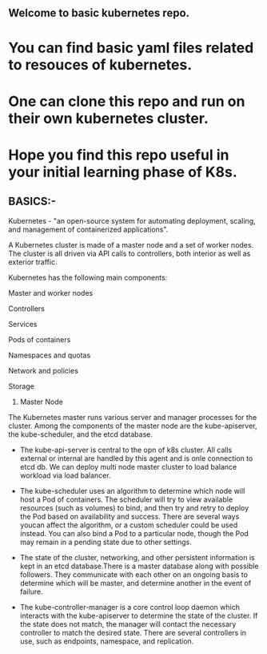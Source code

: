 ## Welcome to basic kubernetes repo.

# You can find basic yaml files related to resouces of kubernetes.

# One can clone this repo and run on their own kubernetes cluster.

# Hope you find this repo useful in your initial learning phase of K8s.

## BASICS:-

Kubernetes - "an open-source system for automating deployment, scaling, and management of containerized applications".

A Kubernetes cluster is made of a master node and a set of worker nodes. The cluster is all driven via API calls to controllers, both interior as well as exterior traffic.

Kubernetes has the following main components:

Master and worker nodes

Controllers

Services

Pods of containers

Namespaces and quotas

Network and policies

Storage

1. Master Node

The Kubernetes master runs various server and manager processes for the cluster. Among the components of the master node are the kube-apiserver, the kube-scheduler, and the etcd database.

* The kube-api-server is central to the opn of k8s cluster. All calls external or internal are handled by this agent and is onle connection to etcd db. We can deploy multi node master cluster to load balance workload via load balancer.

* The kube-scheduler uses an algorithm to determine which node will host a Pod of containers. The scheduler will try to view available resources (such as volumes) to bind, and then try and retry to deploy the Pod based on availability and success. There are several ways youcan affect the algorithm, or a custom scheduler could be used instead. You can also bind a Pod to a particular node, though the Pod may remain in a pending state due to other settings.

* The state of the cluster, networking, and other persistent information is kept in an etcd database.There is a master database along with possible followers. They communicate with each other on an ongoing basis to determine which will be master, and determine another in the event of failure.

* The kube-controller-manager is a core control loop daemon which interacts with the kube-apiserver to determine the state of the cluster. If the state does not match, the manager will contact the necessary controller to match the desired state. There are several controllers in use, such as endpoints, namespace, and replication. 
